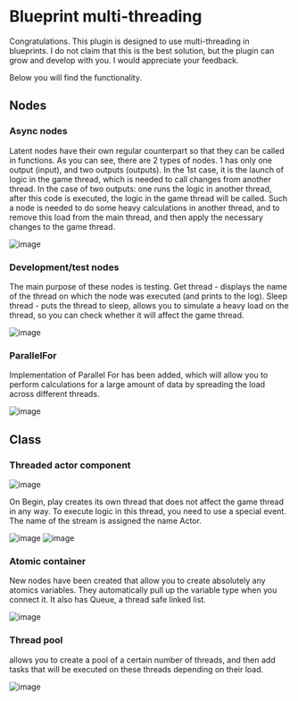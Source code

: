 # Blueprint multi-threading
Congratulations. This plugin is designed to use multi-threading in blueprints. I do not claim that this is the best solution, but the plugin can grow and develop with you. I would appreciate your feedback.

Below you will find the functionality.

## Nodes
### Async nodes

Latent nodes have their own regular counterpart so that they can be called in functions.
As you can see, there are 2 types of nodes. 1 has only one output (input), and two outputs (outputs). In the 1st case, it is the launch of logic in the game thread, which is needed to call changes from another thread. In the case of two outputs: one runs the logic in another thread, after this code is executed, the logic in the game thread will be called. Such a node is needed to do some heavy calculations in another thread, and to remove this load from the main thread, and then apply the necessary changes to the game thread.

![image](https://github.com/user-attachments/assets/51fea96c-4a70-4ff0-8b60-64edaafebce7)

### Development/test nodes

The main purpose of these nodes is testing. 
Get thread - displays the name of the thread on which the node was executed (and prints to the log).
Sleep thread - puts the thread to sleep, allows you to simulate a heavy load on the thread, so you can check whether it will affect the game thread.

![image](https://github.com/user-attachments/assets/f49ca58f-3e79-4a33-a969-2004384081cc)

### ParallelFor

Implementation of Parallel For has been added, which will allow you to perform calculations for a large amount of data by spreading the load across different threads.

![image](https://github.com/user-attachments/assets/ee7608c4-7caa-4260-96c1-cb93ca2a1309)

## Class
### Threaded actor component

![image](https://github.com/user-attachments/assets/55a604fb-072f-42ff-872f-9068113bc7de)

On Begin, play creates its own thread that does not affect the game thread in any way. To execute logic in this thread, you need to use a special event. The name of the stream is assigned the name Actor.

![image](https://github.com/user-attachments/assets/92a2c0ed-36e7-4e53-9ecb-ba252a023849)
![image](https://github.com/user-attachments/assets/ce67c40c-c3f9-49c5-946b-7dc771f0dd25)

### Atomic container

New nodes have been created that allow you to create absolutely any atomics variables. They automatically pull up the variable type when you connect it.
It also has Queue, a thread safe linked list.

![image](https://github.com/user-attachments/assets/0f38f2d3-884f-48fa-a7ba-8cd44b56b117)

### Thread pool

allows you to create a pool of a certain number of threads, and then add tasks that will be executed on these threads depending on their load.

![image](https://github.com/user-attachments/assets/d734b799-0b4a-4b5e-852f-ad9c0e243406)

